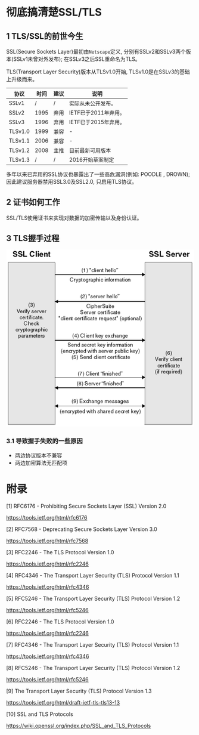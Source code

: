 # 彻底搞清楚SSL/TLS

## 1 TLS/SSL的前世今生

SSL(Secure Sockets Layer)最初由`Netscape`定义, 分别有SSLv2和SSLv3两个版本(SSLv1未曾对外发布); 在SSLv3之后SSL重命名为TLS。

TLS(Transport Layer Security)版本从TLSv1.0开始, TLSv1.0是在SSLv3的基础上升级而来。

|协议|时间|建议|说明|
|---|---|--|---|
|SSLv1|/|/|实际从未公开发布。|
|SSLv2|1995|弃用|IETF已于2011年弃用。|
|SSLv3|1996|弃用|IETF已于2015年弃用。|
|TLSv1.0|1999|兼容|-|
|TLSv1.1|2006|兼容|-|
|TLSv1.2|2008|主推|目前最新可用版本|
|TLSv1.3|/|/|2016开始草案制定|

多年以来已弃用的SSL协议也暴露出了一些高危漏洞(例如: POODLE
, DROWN); 因此建议服务器禁用SSL3.0及SSL2.0, 只启用TLS协议。

## 2 证书如何工作

SSL/TLS使用证书来实现对数据的加密传输以及身份认证。

## 3 TLS握手过程

![diagram](./media/tls-handshake.png)

### 3.1 导致握手失败的一些原因

- 两边协议版本不兼容
- 两边加密算法无匹配项


# 附录

[1] RFC6176 - Prohibiting Secure Sockets Layer (SSL) Version 2.0

https://tools.ietf.org/html/rfc6176

[2] RFC7568 - Deprecating Secure Sockets Layer Version 3.0

https://tools.ietf.org/html/rfc7568

[3] RFC2246 - The TLS Protocol Version 1.0

https://tools.ietf.org/html/rfc2246

[4] RFC4346 - The Transport Layer Security (TLS) Protocol Version 1.1

https://tools.ietf.org/html/rfc4346

[5] RFC5246 - The Transport Layer Security (TLS) Protocol Version 1.2

https://tools.ietf.org/html/rfc5246

[6] RFC2246 - The TLS Protocol Version 1.0

https://tools.ietf.org/html/rfc2246

[7] RFC4346 - The Transport Layer Security (TLS) Protocol Version 1.1

https://tools.ietf.org/html/rfc4346

[8] RFC5246 - The Transport Layer Security (TLS) Protocol Version 1.2

https://tools.ietf.org/html/rfc5246

[9] The Transport Layer Security (TLS) Protocol Version 1.3

https://tools.ietf.org/html/draft-ietf-tls-tls13-13

[10] SSL and TLS Protocols

https://wiki.openssl.org/index.php/SSL_and_TLS_Protocols
